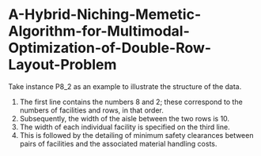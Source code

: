 # A-Hybrid-Niching-Memetic-Algorithm-for-Multimodal-Optimization-of-Double-Row-Layout-Problem

Take instance P8_2 as an example to illustrate the structure of the data.

1) The first line contains the numbers 8 and 2; these correspond to the numbers of facilities and rows, in that order.
2) Subsequently, the width of the aisle between the two rows is 10.
3) The width of each individual facility is specified on the third line.
4) This is followed by the detailing of minimum safety clearances between pairs of facilities and the associated material handling costs.
